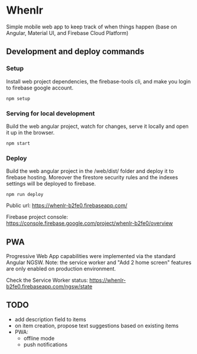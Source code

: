 # Whenlr
Simple mobile web app to keep track of when things happen (base on Angular, Material UI, and Firebase Cloud Platform)

## Development and deploy commands

### Setup

Install web project dependencies, the firebase-tools cli, and make you login to firebase google account.

    npm setup

### Serving for local development

Build the web angular project, watch for changes, serve it locally and open it up in the browser.

    npm start

### Deploy

Build the web angular project in the /web/dist/ folder and deploy it to firebase hosting.
Moreover the firestore security rules and the indexes settings will be deployed to firebase.

    npm run deploy

Public url: https://whenlr-b2fe0.firebaseapp.com/

Firebase project console: https://console.firebase.google.com/project/whenlr-b2fe0/overview

## PWA

Progressive Web App capabilities were implemented via the standard Angular NGSW.
Note: the service worker and "Add 2 home screen" features are only enabled on production environment.

Check the Service Worker status: https://whenlr-b2fe0.firebaseapp.com/ngsw/state

## TODO

- add description field to items
- on item creation, propose text suggestions based on existing items
- PWA:
  - offline mode
  - push notifications
